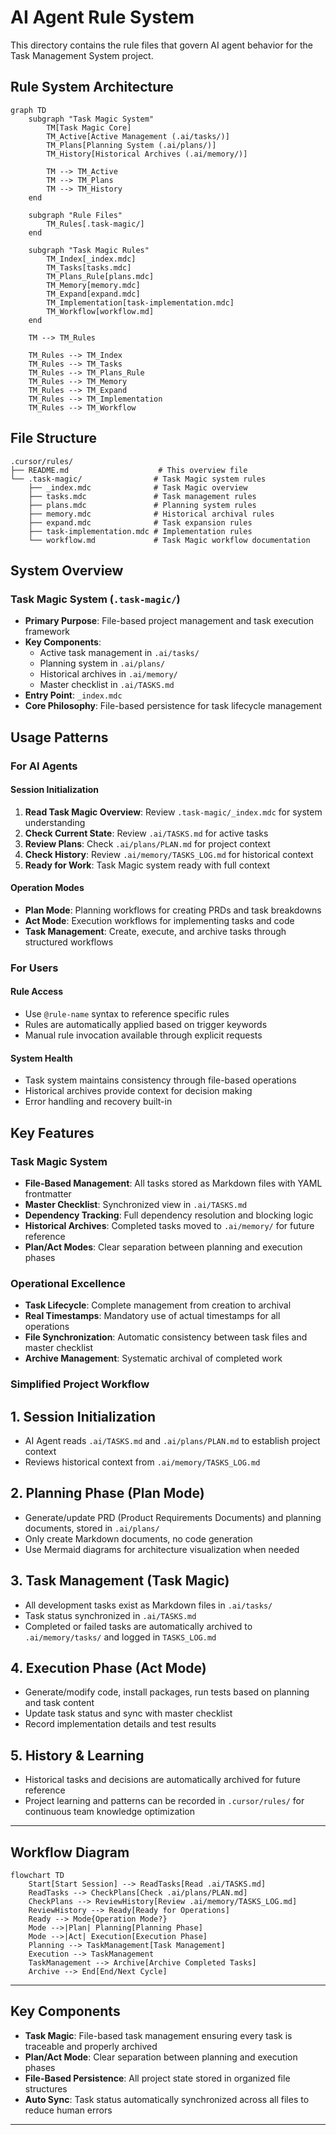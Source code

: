 # AI Agent Rule System

This directory contains the rule files that govern AI agent behavior for the Task Management System project.

## Rule System Architecture

```mermaid
graph TD
    subgraph "Task Magic System"
        TM[Task Magic Core]
        TM_Active[Active Management (.ai/tasks/)]
        TM_Plans[Planning System (.ai/plans/)]
        TM_History[Historical Archives (.ai/memory/)]
        
        TM --> TM_Active
        TM --> TM_Plans
        TM --> TM_History
    end
    
    subgraph "Rule Files"
        TM_Rules[.task-magic/]
    end
    
    subgraph "Task Magic Rules"
        TM_Index[_index.mdc]
        TM_Tasks[tasks.mdc]
        TM_Plans_Rule[plans.mdc]
        TM_Memory[memory.mdc]
        TM_Expand[expand.mdc]
        TM_Implementation[task-implementation.mdc]
        TM_Workflow[workflow.md]
    end
    
    TM --> TM_Rules
    
    TM_Rules --> TM_Index
    TM_Rules --> TM_Tasks
    TM_Rules --> TM_Plans_Rule
    TM_Rules --> TM_Memory
    TM_Rules --> TM_Expand
    TM_Rules --> TM_Implementation
    TM_Rules --> TM_Workflow
```

## File Structure

```
.cursor/rules/
├── README.md                    # This overview file
└── .task-magic/                # Task Magic system rules
    ├── _index.mdc              # Task Magic overview
    ├── tasks.mdc               # Task management rules
    ├── plans.mdc               # Planning system rules
    ├── memory.mdc              # Historical archival rules
    ├── expand.mdc              # Task expansion rules
    ├── task-implementation.mdc # Implementation rules
    └── workflow.md             # Task Magic workflow documentation
```

## System Overview

### Task Magic System (`.task-magic/`)
- **Primary Purpose**: File-based project management and task execution framework
- **Key Components**: 
  - Active task management in `.ai/tasks/`
  - Planning system in `.ai/plans/`
  - Historical archives in `.ai/memory/`
  - Master checklist in `.ai/TASKS.md`
- **Entry Point**: `_index.mdc`
- **Core Philosophy**: File-based persistence for task lifecycle management

## Usage Patterns

### For AI Agents

#### Session Initialization
1. **Read Task Magic Overview**: Review `.task-magic/_index.mdc` for system understanding
2. **Check Current State**: Review `.ai/TASKS.md` for active tasks
3. **Review Plans**: Check `.ai/plans/PLAN.md` for project context
4. **Check History**: Review `.ai/memory/TASKS_LOG.md` for historical context
5. **Ready for Work**: Task Magic system ready with full context

#### Operation Modes
- **Plan Mode**: Planning workflows for creating PRDs and task breakdowns
- **Act Mode**: Execution workflows for implementing tasks and code
- **Task Management**: Create, execute, and archive tasks through structured workflows

### For Users

#### Rule Access
- Use `@rule-name` syntax to reference specific rules
- Rules are automatically applied based on trigger keywords
- Manual rule invocation available through explicit requests

#### System Health
- Task system maintains consistency through file-based operations
- Historical archives provide context for decision making
- Error handling and recovery built-in

## Key Features

### Task Magic System
- **File-Based Management**: All tasks stored as Markdown files with YAML frontmatter
- **Master Checklist**: Synchronized view in `.ai/TASKS.md`
- **Dependency Tracking**: Full dependency resolution and blocking logic
- **Historical Archives**: Completed tasks moved to `.ai/memory/` for future reference
- **Plan/Act Modes**: Clear separation between planning and execution phases

### Operational Excellence
- **Task Lifecycle**: Complete management from creation to archival
- **Real Timestamps**: Mandatory use of actual timestamps for all operations
- **File Synchronization**: Automatic consistency between task files and master checklist
- **Archive Management**: Systematic archival of completed work

### Simplified Project Workflow

## 1. Session Initialization
- AI Agent reads `.ai/TASKS.md` and `.ai/plans/PLAN.md` to establish project context
- Reviews historical context from `.ai/memory/TASKS_LOG.md`

## 2. Planning Phase (Plan Mode)
- Generate/update PRD (Product Requirements Documents) and planning documents, stored in `.ai/plans/`
- Only create Markdown documents, no code generation
- Use Mermaid diagrams for architecture visualization when needed

## 3. Task Management (Task Magic)
- All development tasks exist as Markdown files in `.ai/tasks/`
- Task status synchronized in `.ai/TASKS.md`
- Completed or failed tasks are automatically archived to `.ai/memory/tasks/` and logged in `TASKS_LOG.md`

## 4. Execution Phase (Act Mode)
- Generate/modify code, install packages, run tests based on planning and task content
- Update task status and sync with master checklist
- Record implementation details and test results

## 5. History & Learning
- Historical tasks and decisions are automatically archived for future reference
- Project learning and patterns can be recorded in `.cursor/rules/` for continuous team knowledge optimization

---

## Workflow Diagram

```mermaid
flowchart TD
    Start[Start Session] --> ReadTasks[Read .ai/TASKS.md]
    ReadTasks --> CheckPlans[Check .ai/plans/PLAN.md]
    CheckPlans --> ReviewHistory[Review .ai/memory/TASKS_LOG.md]
    ReviewHistory --> Ready[Ready for Operations]
    Ready --> Mode{Operation Mode?}
    Mode -->|Plan| Planning[Planning Phase]
    Mode -->|Act| Execution[Execution Phase]
    Planning --> TaskManagement[Task Management]
    Execution --> TaskManagement
    TaskManagement --> Archive[Archive Completed Tasks]
    Archive --> End[End/Next Cycle]
```

---

## Key Components

- **Task Magic**: File-based task management ensuring every task is traceable and properly archived
- **Plan/Act Mode**: Clear separation between planning and execution phases  
- **File-Based Persistence**: All project state stored in organized file structures
- **Auto Sync**: Task status automatically synchronized across all files to reduce human errors

---
